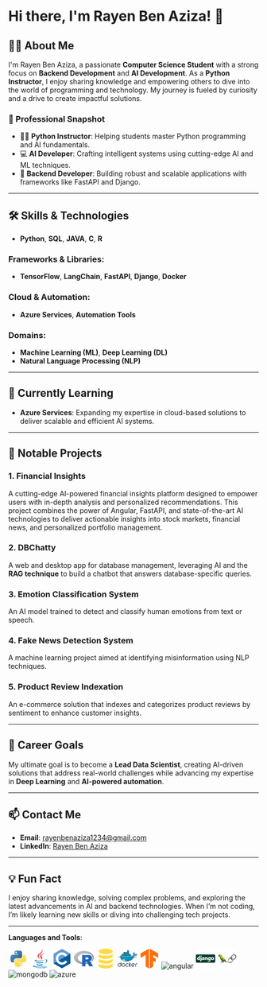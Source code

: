 # Hi there, I'm Rayen Ben Aziza! 👋

## 👨‍💻 About Me
I'm Rayen Ben Aziza, a passionate **Computer Science Student** with a strong focus on **Backend Development** and **AI Development**. As a **Python Instructor**, I enjoy sharing knowledge and empowering others to dive into the world of programming and technology. My journey is fueled by curiosity and a drive to create impactful solutions.

### 🌟 Professional Snapshot
- 🧑‍🏫 **Python Instructor**: Helping students master Python programming and AI fundamentals.
- 💻 **AI Developer**: Crafting intelligent systems using cutting-edge AI and ML techniques.
- 🔧 **Backend Developer**: Building robust and scalable applications with frameworks like FastAPI and Django.

---

## 🛠️ Skills & Technologies

- **Python**, **SQL**, **JAVA**, **C**, **R**

### Frameworks & Libraries:
- **TensorFlow**, **LangChain**, **FastAPI**, **Django**, **Docker**

### Cloud & Automation:
- **Azure Services**, **Automation Tools**

### Domains:
- **Machine Learning (ML)**, **Deep Learning (DL)**
- **Natural Language Processing (NLP)**

---

## 🌱 Currently Learning
- **Azure Services**: Expanding my expertise in cloud-based solutions to deliver scalable and efficient AI systems.

---

## 🚀 Notable Projects

### 1. **Financial Insights**
A cutting-edge AI-powered financial insights platform designed to empower users with in-depth analysis and personalized recommendations. This project combines the power of Angular, FastAPI, and state-of-the-art AI technologies to deliver actionable insights into stock markets, financial news, and personalized portfolio management.

### 2. **DBChatty**
A web and desktop app for database management, leveraging AI and the **RAG technique** to build a chatbot that answers database-specific queries.

### 3. **Emotion Classification System**
An AI model trained to detect and classify human emotions from text or speech.

### 4. **Fake News Detection System**
A machine learning project aimed at identifying misinformation using NLP techniques.

### 5. **Product Review Indexation**
An e-commerce solution that indexes and categorizes product reviews by sentiment to enhance customer insights.

---

## 🎯 Career Goals
My ultimate goal is to become a **Lead Data Scientist**, creating AI-driven solutions that address real-world challenges while advancing my expertise in **Deep Learning** and **AI-powered automation**.

---

## 📫 Contact Me
- **Email**: rayenbenaziza1234@gmail.com
- **LinkedIn**: [Rayen Ben Aziza](https://www.linkedin.com/in/rayenbenaziza/)

---

## 💡 Fun Fact
I enjoy sharing knowledge, solving complex problems, and exploring the latest advancements in AI and backend technologies. When I’m not coding, I’m likely learning new skills or diving into challenging tech projects.

---

**Languages and Tools**:
<p align="left">
  <img src="https://raw.githubusercontent.com/devicons/devicon/master/icons/python/python-original.svg" alt="python" width="40" height="40"/>
  <img src="https://raw.githubusercontent.com/devicons/devicon/master/icons/java/java-original.svg" alt="java" width="40" height="40"/>
  <img src="https://raw.githubusercontent.com/devicons/devicon/master/icons/c/c-original.svg" alt="c" width="40" height="40"/>
  <img src="https://raw.githubusercontent.com/devicons/devicon/master/icons/r/r-original.svg" alt="r" width="40" height="40"/>
  <img src="https://raw.githubusercontent.com/devicons/devicon/master/icons/sql/sql-original.svg" alt="sql" width="40" height="40"/>
  <img src="https://raw.githubusercontent.com/devicons/devicon/master/icons/docker/docker-original-wordmark.svg" alt="docker" width="40" height="40"/>
  <img src="https://raw.githubusercontent.com/devicons/devicon/master/icons/tensorflow/tensorflow-original.svg" alt="tensorflow" width="40" height="40"/>
  <img src="https://angular.io/assets/images/logos/angular/angular.svg" alt="angular" width="40" height="40"/>
  <img src="https://raw.githubusercontent.com/devicons/devicon/master/icons/django/django-original.svg" alt="django" width="40" height="40"/>
  <img src="https://raw.githubusercontent.com/devicons/devicon/master/icons/langchain/langchain-original.svg" alt="langchain" width="40" height="40"/>
  <img src="https://www.vectorlogo.zone/logos/mongodb/mongodb-icon.svg" alt="mongodb" width="40" height="40"/>
  <img src="https://www.vectorlogo.zone/logos/azure/azure-icon.svg" alt="azure" width="40" height="40"/>
</p>

